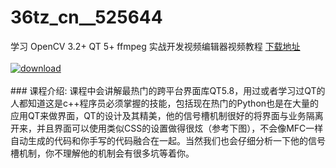 # 36tz_cn__525644
学习 OpenCV 3.2+ QT 5+ ffmpeg 实战开发视频编辑器视频教程
[下载地址](http://www.36tz.cn/article/525644 "下载地址")
<br/></br>[![download](http://36tz.cn/muke_img/2019_07_2-24-300x94.png "下载地址")](http://www.36tz.cn/article/525644 "下载地址")
<br/></br>### 课程介绍:
课程中会讲解最热门的跨平台界面库QT5.8，用过或者学习过QT的人都知道这是c++程序员必须掌握的技能，包括现在热门的Python也是在大量的应用QT来做界面，QT的设计及其精美，他的信号槽机制很好的将界面与业务隔离开来，并且界面可以使用类似CSS的设置做得很炫（参考下图），不会像MFC一样自动生成的代码和你手写的代码融合在一起。当然我们也会仔细分析一下他的信号槽机制，你不理解他的机制会有很多坑等着你。


 
